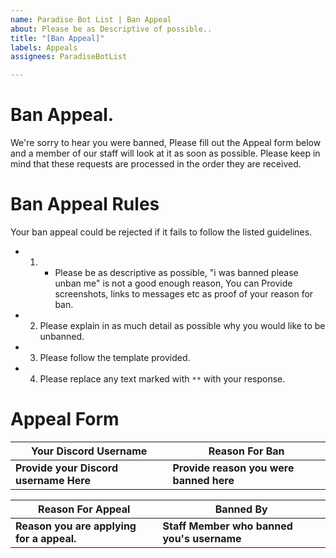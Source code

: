 ```yaml
---
name: Paradise Bot List | Ban Appeal
about: Please be as Descriptive of possible..
title: "[Ban Appeal]"
labels: Appeals
assignees: ParadiseBotList

---
```


# Ban Appeal.
We're sorry to hear you were banned, Please fill out the Appeal form below and a member of our staff will look at it as soon as possible. Please keep in mind that these requests are processed in the order they are received.

# Ban Appeal Rules
Your ban appeal could be rejected if it fails to follow the listed guidelines.

* 1) - Please be as descriptive as possible, "i was banned please unban me" is not a good enough reason, You can Provide screenshots, links to messages etc as proof of your reason for ban.
 
* 2) Please explain in as much detail as possible why you would like to be unbanned.

* 3) Please follow the template provided.

* 4) Please replace any text marked with ``**`` with your response.


# Appeal Form

Your Discord Username | Reason For Ban
------------ | -------------
**Provide your Discord username Here** | **Provide reason you were banned here**


Reason For Appeal | Banned By
------------ | -------------
**Reason you are applying for a appeal.** | **Staff Member who banned you's username**
